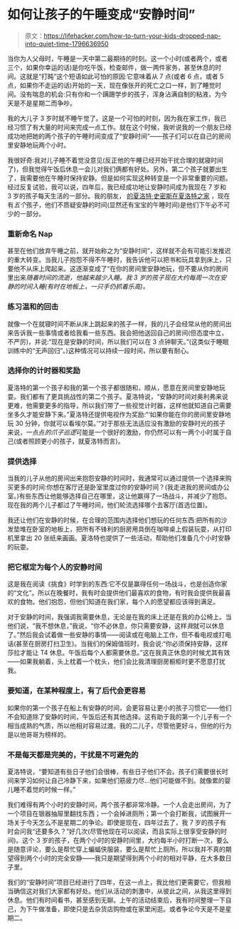 # 如何让孩子的午睡变成“安静时间”

> 原文：<https://lifehacker.com/how-to-turn-your-kids-dropped-nap-into-quiet-time-1796636950>

当你为人父母时，午睡是一天中第二最期待的时刻。这一个小时(或者两个，或者三个，如果你幸运的话)是你吃午饭，检查邮件，做一两件家务，甚至休息的时间。这就是“打盹”这个短语如此可怕的原因:它意味着从 7 点(或者 6 点，或者 5 点，如果你不走运的话)开始的一天，现在像张开的死亡之口一样，到了睡觉时间。没有喘息的机会:只有你和一个蹒跚学步的孩子，浑身沾满自制的粘液，为今天是不是星期二而争吵。



我的大儿子 3 岁时就不睡午觉了。这是一个可怕的时刻，因为我在家工作，我已经习惯了有大量的时间来完成一点工作。就在这个时候，我听说我的一个朋友已经成功地把她的两个孩子的午睡时间变成了“安静时间”——孩子们可以在自己的房间里安静地玩两个小时。

我很好奇:我对儿子睡不着觉没意见(反正他的午睡已经开始干扰合理的就寝时间了)，但我觉得午饭后休息一会儿对我们俩都有好处。另外，第二个孩子就要出生了，我需要他在午睡时保持安静。但是如何实现这种转变是一个非常重要的问题。经过反复试验，我可以说，四年后，我已经成功地让安静时间成为我现在 7 岁和 3 岁的孩子每天生活的一部分。我的朋友， [的夏洛特·史密斯在夏洛特之家](https://atcharlotteshouse.com/) ，现在有*五个*孩子，他们不质疑安静的时间(显然还有宝宝的午睡时间)是他们下午必不可少的一部分。

### 重新命名 Nap

甚至在他们放弃午睡之前，就开始称之为“安静时间”，这样就不会有可能引发推迟的重大转变。当我儿子抱怨不得不午睡时，我告诉他可以把书和玩具拿到床上，只要他不从床上爬起来。这逐渐变成了“在你的房间里安静地玩，但不要从你的房间里出来*随着时间的流逝，他越来越少入睡。我 3 岁的孩子现在大约每周一次在安静的时间入睡(有时在地板上，一只手仍抓着乐高)。*

### 练习温和的回击

就像一个在就寝时间不断从床上跳起来的孩子一样，我的儿子会经常从他的房间出来告诉我一些事情或者给我看一些东西。我会把他送回自己的房间(但态度中立，不严厉)，并说:“现在是安静的时间，所以我们可以在 3 点钟聊天。”(这类似于睡眠训练中的“无声回归”。)这种情况可以持续一段时间，所以要有耐心。

### 选择你的计时器和奖励

夏洛特的第一个孩子和我的第一个孩子都很随和，顺从，愿意在房间里安静地玩耍。我们都有了更具挑战性的第二个孩子。夏洛特说，“安静的时间对奥利弗来说更难，他需要更多的指导，所以我们带了一些视觉计时器，这样他就知道自己需要坐多久才能安静下来。”夏洛特还提供电视作为奖励:“‘如果你能在你的房间里安静地玩 30 分钟，你就可以看埃尔莫。’“对于那些无法适应没有激励的安静时光的孩子来说，一点点*的爪子巡逻*可能是一个很好的激励，你仍然可以有一两个小时属于自己(或者照顾更小的孩子，就夏洛特而言)。

### 提供选择

当我的儿子从他的房间出来抱怨安静的时间时，我通常可以通过提供一个选择来购买更多的时间:你想在客厅还是卧室里度过你的安静时间？(我走进我的房间或办公室。)有些东西让他能够选择自己在哪里，这让他赢得了一场战斗，并减少了抱怨。现在我的两个儿子都过了午睡时间，他们轮流选择哪个去客厅(首选位置)。

我还让他们在安静的时候，在合理的范围内选择他们想玩的任何东西:把所有的沙发垫堆在卧室的地板上，把所有不锋利的厨房用具倒在咖啡桌上假装玩耍，从打印机里拿出 20 张纸来画画。夏洛特也提供了一些活动，帮助他们准备几个小时安静的玩耍。

### 把它框定为每个人的安静时间

这是我在阅读《挑食》时学到的东西:它不仅是赢得任何一场战斗，也是创造你家的“文化”。所以在晚餐时，我有时会提供他们最喜欢的食物，有时我会提供我最喜欢的食物。他们抱怨，但他们知道在我们家，每个人的愿望都应该得到满足。

对于安静的时间，我强调我需要休息，无论是在我的床上还是在我的办公椅上。当他们说，“我不想休息，”我说，“你不必休息，你只需要安静，这样*我*就可以休息了。”然后我会试着做一些安静的事情——阅读或在电脑上工作，但不看电视或打电话(甚至在厨房打扫卫生)。当我们的保姆值班时，我会说:“你必须保持安静，这样莎拉才能让 T4 休息。午饭后每个人都需要休息。”这在我真正休息的时候尤其有效——如果我躺着，头上枕着一个枕头，他们会比我清理厨房橱柜时更不愿意打扰我。

### 要知道，在某种程度上，有了后代会更容易

如果你的第一个孩子在船上有安静的时间，会更容易让更小的孩子习惯它——他们不会知道除了安静的时间，午饭后还有其他选择。这有助于我的第一个儿子有一个相当成熟的气质，所以他相对容易过渡。我的二儿子，尽管他更好斗，但他的行为是以他哥哥为榜样的。

### 不是每天都是完美的，干扰是不可避免的

夏洛特说，“要知道有些日子他们会很棒，有些日子他们不会。孩子们需要很长时间来学习如何让自己冷静下来，如果他们筋疲力尽...他们可能做不到。就像累的婴儿睡不着觉的时候一样。”

我们难得有两个小时的安静时间，两个孩子都非常冷静。一个人会走出房间，为了一个项目在银器抽屉里翻找东西；一个会掉进厕所；第一个会打断我，试图展开一场关于今天怎么不是星期二的争论。即使是现在，四年过去了，我 7 岁的孩子有时会问我“还要多久？”好几次(尽管他现在可以阅读，而且实际上很享受安静的时间)。这个 3 岁的孩子，在两个小时的安静时间里，大约每半小时打断一次，要么是随意评论，要么是帮忙穿上蝙蝠侠服装，要么是帮忙上厕所。所以我并不真的期望得到两个小时的完全安静——我只是期望得到两个小时的相对平静，在大多数日子里。

我们的“安静时间”项目已经进行了四年，在这一点上，我比他们更需要它，但我相当确信这对我们大家都有好处。他们从活动的刺激中，从彼此之间，从我这里得到休息。他们有时间看书，甚至感到无聊。上午的活动结束后，我有时间整理一下自己，为下午做准备，即使只是去杂货店购物或在家里闲逛。或者争论今天是不是星期二。